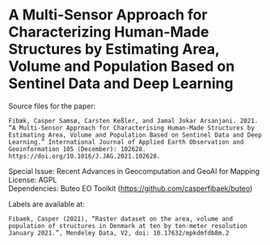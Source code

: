 # A Multi-Sensor Approach for Characterizing Human-Made Structures by Estimating Area, Volume and Population Based on Sentinel Data and Deep Learning

Source files for the paper:
    
    Fibæk, Casper Samsø, Carsten Keßler, and Jamal Jokar Arsanjani. 2021. “A Multi-Sensor Approach for Characterising Human-Made Structures by Estimating Area, Volume and Population Based on Sentinel Data and Deep Learning.” International Journal of Applied Earth Observation and Geoinformation 105 (December): 102628. https://doi.org/10.1016/J.JAG.2021.102628.


Special Issue: Recent Advances in Geocomputation and GeoAI for Mapping\
License: AGPL\
Dependencies: Buteo EO Toolkit (https://github.com/casperfibaek/buteo)

Labels are available at:

    Fibaek, Casper (2021), “Raster dataset on the area, volume and population of structures in Denmark at ten by ten-meter resolution January 2021.”, Mendeley Data, V2, doi: 10.17632/mpkdmfdb8m.2
